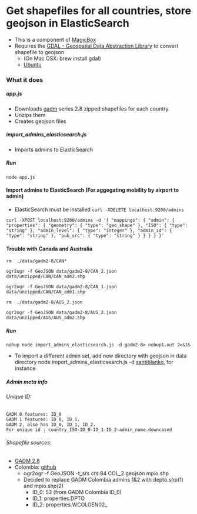 # Get shapefiles for all countries, store geojson in ElasticSearch
- This is a component of [MagicBox](https://github.com/unicef/magicbox/wiki)
- Requires the [GDAL - Geospatial Data Abstraction Library](http://www.gdal.org/) to convert shapefile to geojson
    - (On Mac OSX: brew install gdal)
    - [Ubuntu](http://www.sarasafavi.com/installing-gdalogr-on-ubuntu.html)

### What it does

##### app.js

- Downloads [gadm](http://gadm.org) series 2.8 zipped shapefiles for each country.
- Unzips them
- Creates geojson files

##### import_admins_elasticsearch.js
- Imports admins to ElasticSearch


##### Run
    node app.js


#### Import admins to ElasticSearch (For aggegating mobility by airport to admin)
- ElasticSearch must be installed
`curl -XDELETE localhost:9200/admins`

`curl -XPOST localhost:9200/admins -d '{
  "mappings": {
    "admin": {
      "properties": {
        "geometry": {
          "type": "geo_shape"
        },
        "ISO": {
          "type": "string"
        },
        "admin_level": {
          "type": "integer"
        },
        "admin_id": {
          "type": "string"
        },
        "pub_src": {
          "type": "string"
        }
      }
    }
  }
}'
`
#### Trouble with Canada and Australia
`rm  ./data/gadm2-8/CAN*`

`ogr2ogr -f GeoJSON data/gadm2-8/CAN_2.json data/unzipped/CAN/CAN_adm2.shp`

`ogr2ogr -f GeoJSON data/gadm2-8/CAN_1.json data/unzipped/CAN/CAN_adm1.shp`

`rm  ./data/gadm2-8/AUS_2.json`

`ogr2ogr -f GeoJSON data/gadm2-8/AUS_2.json data/unzipped/AUS/AUS_adm2.shp`

##### Run
    nohup node import_admins_elasticsearch.js -d gadm2-8> nohup1.out 2>&1&

- To import a different admin set, add new directory with geojson in data directory
    node import_admins_elasticsearch.js -d <name of directory>
[santiblanko](https://github.com/santiblanko/colombia.geojson), for instance


##### Admin meta info

###### Unique ID:
    GADM 0 features: ID_0
    GADM 1 features: ID_0, ID_1.
    GADM 2, also has ID_0, ID_1, ID_2.
    For unique id : country_ISO-ID_0-ID_1-ID_2-admin_name.downcased

###### Shapefile sources:
- [GADM 2.8](http://biogeo.ucdavis.edu/data/gadm2.8/shp/)
- Colombia: [github](http://github.com/santiblanko/colombia.geojson)
  - ogr2ogr -f GeoJSON -t_srs crs:84 COL_2.geojson mpio.shp
  - Decided to replace GADM Colombia admins 1&2 with depto.shp(1) and mpio.shp(2)
    - ID_0: 53 (from GADM Colombia ID_0)
    - ID_1: properties.DPTO
    - ID_2: properties.WCOLGEN02_
